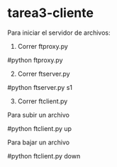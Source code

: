 # tarea3-cliente
Para iniciar el servidor de archivos:

1. Correr ftproxy.py

#python ftproxy.py 

2. Correr ftserver.py

#python ftserver.py s1

3. Correr ftclient.py 

Para subir un archivo

#python ftclient.py up <filename>

Para bajar un archivo

#python ftclient.py down <index-filename>



